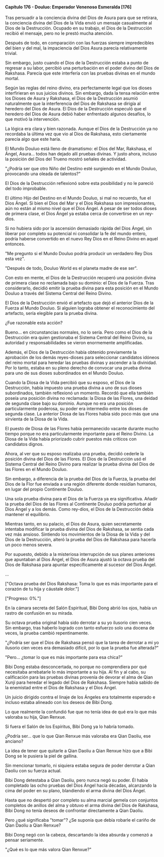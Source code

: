 
#### Capítulo 176 - Douluo: Emperador Venenoso Esmeralda [176]

Tras persuadir a la conciencia divina del Dios de Asura para que se retirara, la conciencia divina del Dios de la Vida envió un mensaje casualmente al Dios de la Destrucción. Ocupado en su trabajo, el Dios de la Destrucción recibió el mensaje, pero no le prestó mucha atención.

Después de todo, en comparación con las fuerzas siempre impredecibles del bien y del mal, la impaciencia del Dios Asura parecía relativamente trivial.

Sin embargo, justo cuando el Dios de la Destrucción estaba a punto de regresar a su labor, percibió una perturbación en el poder divino del Dios de Rakshasa. Parecía que este interfería con las pruebas divinas en el mundo mortal.

Según las reglas del reino divino, era perfectamente legal que los dioses interfirieran en sus juicios divinos. Sin embargo, dada la tensa relación entre los Dioses de Asura y Rakshasa, el Dios de la Destrucción asumió naturalmente que la interferencia del Dios de Rakshasa se dirigía al heredero del Dios de Asura. El Dios de la Destrucción especuló que el heredero del Dios de Asura debió haber enfrentado algunos desafíos, lo que motivó la intervención.

La lógica era clara y bien razonada. Aunque el Dios de la Destrucción ya no recordaba la última vez que vio al Dios de Rakshasa, esto ciertamente parecía algo que este haría.

El Mundo Douluo está lleno de dramatismo: el Dios del Mar, Rakshasa, el Ángel, Asura... todos han dejado allí pruebas divinas. Y justo ahora, incluso la posición del Dios del Trueno mostró señales de actividad.

"¿Podría ser que otro Niño del Destino esté surgiendo en el Mundo Douluo, provocando una oleada de talentos?"

El Dios de la Destrucción reflexionó sobre esta posibilidad y no le pareció del todo improbable.

El último Hijo del Destino en el Mundo Douluo, si mal no recuerdo, fue el Dios Ángel. Si bien el Dios del Mar y el Dios Rakshasa son impresionantes, aún no están al mismo nivel que el Dios Ángel. A pesar de ser todos dioses de primera clase, el Dios Ángel ya estaba cerca de convertirse en un rey-dios.

Si no hubiera sido por la ascensión demasiado rápida del Dios Ángel, sin liberar por completo su potencial ni consolidar la fe del mundo entero, podría haberse convertido en el nuevo Rey Dios en el Reino Divino en aquel entonces.

"Me pregunto si el Mundo Douluo podría producir un verdadero Rey Dios esta vez".

"Después de todo, Douluo World es el planeta madre de ese ser".

Con esto en mente, el Dios de la Destrucción recuperó una posición divina de primera clase no reclamada bajo su dominio: el Dios de la Fuerza. Tras considerarlo, decidió emitir la prueba divina para esta posición en el Mundo Douluo a través del Sistema Central del Reino Divino.

El Dios de la Destrucción envió el artefacto que dejó el anterior Dios de la Fuerza al Mundo Douluo. Si alguien lograba obtener el reconocimiento del artefacto, sería elegible para la prueba divina.

¿Fue razonable esta acción?

Bueno... en circunstancias normales, no lo sería. Pero como el Dios de la Destrucción era quien gestionaba el Sistema Central del Reino Divino, su autoridad y responsabilidades se vieron enormemente amplificadas.

Además, el Dios de la Destrucción había obtenido previamente la aprobación de los demás reyes-dioses para seleccionar candidatos idóneos del reino mortal para heredar las pruebas divinas y ascender a la divinidad. Por lo tanto, estaba en su pleno derecho de convocar una prueba divina para uno de sus dioses subordinados en el Mundo Douluo.

Cuando la Diosa de la Vida percibió que su esposo, el Dios de la Destrucción, había impuesto una prueba divina a uno de sus dioses subordinados, también reflexionó un momento. Recordó que ella también poseía una posición divina no reclamada: la Diosa de las Flores, una deidad de segunda clase bajo su dominio. Aunque no era una posición particularmente poderosa, su poder era intermedio entre los dioses de segunda clase. La anterior Diosa de las Flores había sido poco más que una sirvienta de la Diosa de la Vida.

El puesto de Diosa de las Flores había permanecido vacante durante mucho tiempo porque no era particularmente importante para el Reino Divino. La Diosa de la Vida había priorizado cubrir puestos más críticos con candidatos dignos.

Ahora, al ver que su esposo realizaba una prueba, decidió cederle la posición divina del Dios de las Flores. El Dios de la Destrucción usó el Sistema Central del Reino Divino para realizar la prueba divina del Dios de las Flores en el Mundo Douluo.

Sin embargo, a diferencia de la prueba del Dios de la Fuerza, la prueba del Dios de la Flor fue enviada a una región diferente donde residían humanos, en lugar del propio Continente Douluo.

Una sola prueba divina para el Dios de la Fuerza ya era significativa. Añadir la prueba del Dios de las Flores al Continente Douluo podría perturbar al Dios Ángel y a los demás. Como rey-dios, el Dios de la Destrucción debía mantener el equilibrio.

Mientras tanto, en su palacio, el Dios de Asura, quien secretamente intentaba modificar la prueba divina del Dios de Rakshasa, se sentía cada vez más ansioso. Sintiendo los movimientos de la Diosa de la Vida y del Dios de la Destrucción, alteró la prueba del Dios de Rakshasa para hacerla un poco menos severa.

Por supuesto, debido a la misteriosa interrupción de sus planes anteriores que apuntaban al Dios Ángel, el Dios de Asura ajustó la octava prueba del Dios de Rakshasa para apuntar específicamente al sucesor del Dios Ángel.

...

["Octava prueba del Dios Rakshasa: Toma lo que es más importante para el corazón de tu hija y cáustale dolor."]

["Progreso: 0%."]

En la cámara secreta del Salón Espiritual, Bibi Dong abrió los ojos, había un rastro de confusión en su mirada.

Su octava prueba original había sido derrotar a su yo ilusorio cien veces. Sin embargo, tras haberlo logrado con tanto esfuerzo solo una docena de veces, la prueba cambió repentinamente.

"¿Podría ser que el Dios de Rakshasa pensó que la tarea de derrotar a mi yo ilusorio cien veces era demasiado difícil, por lo que la prueba fue alterada?"

"Pero... ¿tomar lo que es más importante para esa chica?"

Bibi Dong estaba desconcertada, no porque no comprendiera por qué necesitaba arrebatarle lo más importante a su hija. Al fin y al cabo, su calificación para las pruebas divinas provenía de devorar el alma de Qian Xunji para heredar el legado del Dios de Rakshasa. Siempre había sabido de la enemistad entre el Dios de Rakshasa y el Dios Ángel.

Un juicio dirigido contra el linaje de los Ángeles era totalmente esperado e incluso estaba alineado con los deseos de Bibi Dong.

Lo que realmente la confundió fue que no tenía idea de qué era lo que más valoraba su hija, Qian Renxue.

Si fuera el Salón de los Espíritus, Bibi Dong ya lo habría tomado.

¿Podría ser... que lo que Qian Renxue más valoraba era Qian Daoliu, ese anciano?

La idea de tener que quitarle a Qian Daoliu a Qian Renxue hizo que a Bibi Dong se le pusiera la piel de gallina.

Sin mencionar tomarlo, ni siquiera estaba segura de poder derrotar a Qian Daoliu con su fuerza actual.

Bibi Dong detestaba a Qian Daoliu, pero nunca negó su poder. Él había completado las ocho pruebas del Dios Ángel hacía décadas, alcanzando la cima del poder en su plano, blandiendo el arma divina del Dios Ángel.

Hasta que no despertó por completo su alma marcial gemela con conjuntos completos de anillos del alma y obtuvo el arma divina del Dios de Rakshasa, Bibi Dong no tenía deseos de confrontar directamente a Qian Daoliu.

Pero ¿qué significaba "tomar"? ¿Se suponía que debía robarle el cariño de Qian Daoliu a Qian Renxue?

Bibi Dong negó con la cabeza, descartando la idea absurda y comenzó a pensar seriamente.

"¿Qué es lo que más valora Qian Renxue?"